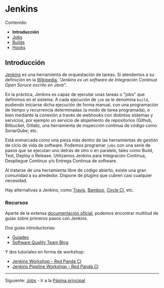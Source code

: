 # Jenkins

Contenido:

- **Introducción**
- [Jobs](jenkins/jenkins-jobs.md)
- [Builds](jenkins/jenkins-builds.md)
- [Hooks](jenkins/jenkins-hooks.md)

## Introducción

[Jenkins](http://jenkins.io/) es una herramienta de orquestación de tareas. Si atendemos a su definición en la [Wikipedia](https://es.wikipedia.org/wiki/Jenkins), _"Jenkins es un software de Integración Continua Open Soruce escrito en Java"_.

En la práctica, Jenkins es capaz de ejecutar unas tareas o "jobs" que definimos en el sistema. A cada ejecución de `job` se le denomina `build`, pudiendo iniciarse dicha ejecución de forma manual, con una programación de tiempo y recurrencia determinadas (a modo de tarea programada), o bien mediante la conexión a través de webhooks con distintos sistemas y servicios, por ejemplo un servicio de alojamiento de repositorios (Github, Bitbucket, Gitlab), una herramienta de inspección continua de código como SonarQube, etc.

Está enmarcada como una pieza más dentro de las herramientas de gestión de ciclo de vida de software. Podemos programar `jobs` con una serie de pasos que se ejecutan uno detrás de otro o en paralelo, tales como Build, Test, Deploy o Release. Utilizamos Jenkins para Integración Continua, Despliegue Continuo y/o Entrega Continua de software.

Al tratarse de una herramienta libre de código abierto, existe una gran comunidad a su alrededor. Dispone de _plugins_ que cubren casi cualquier necesidad.

Hay alternativas a Jenkins, como [Travis](https://travis-ci.org/), [Bamboo](https://es.atlassian.com/software/bamboo), [Circle CI](https://circleci.com/), etc.

### Recursos

Aparte de la extensa [documentación oficial](https://jenkins.io/doc/), podemos encontrar multitud de guías sobre primeros pasos con Jenkins.

Dos guías introductorias:

- [Guiadev](https://guiadev.com/introduccion-a-jenkins/)
- [Software Quality Team Blog](https://qateamblog.wordpress.com/2017/04/23/introduccion-a-jenkins/)

Y dos tutoriales en forma de workshop:

- [Jenkins Workshop - Red Panda CI](https://github.com/red-panda-ci/jenkins-workshop)
- [Jenkins Pipeline Workshop - Red Panda CI](https://github.com/red-panda-ci/jenkins-pipeline-workshop)

---

Siguiente: [Jobs](jenkins/jenkins-jobs.md) - Ir a la [Página principal](toc.md)
